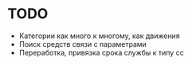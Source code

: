 # TODO
- Категории как много к многому, как движения
- Поиск средств связи с параметрами
- Переработка, привязка срока службы к типу сс